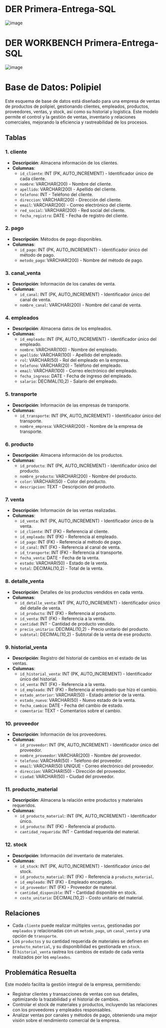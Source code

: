 # DER Primera-Entrega-SQL
![image](https://github.com/user-attachments/assets/c1d175a9-6878-4a94-90e6-b361f349ce3d)
# DER WORKBENCH Primera-Entrega-SQL
![image](https://github.com/user-attachments/assets/4a0f80de-07e0-4573-b264-fdeb58b020b8)

# Base de Datos: Polipiel

Este esquema de base de datos está diseñado para una empresa de ventas de productos de polipiel, gestionando clientes, empleados, productos, proveedores, ventas, y stock, así como su historial y logística. Este modelo permite el control y la gestión de ventas, inventario y relaciones comerciales, mejorando la eficiencia y rastreabilidad de los procesos.

## Tablas

### 1. **cliente**
   - **Descripción**: Almacena información de los clientes.
   - **Columnas**:
     - `id_cliente`: INT (PK, AUTO_INCREMENT) - Identificador único de cada cliente.
     - `nombre`: VARCHAR(200) - Nombre del cliente.
     - `apellido`: VARCHAR(200) - Apellido del cliente.
     - `telefono`: INT - Teléfono del cliente.
     - `direccion`: VARCHAR(200) - Dirección del cliente.
     - `email`: VARCHAR(200) - Correo electrónico del cliente.
     - `red_social`: VARCHAR(200) - Red social del cliente.
     - `fecha_registro`: DATE - Fecha de registro del cliente.
     
### 2. **pago**
   - **Descripción**: Métodos de pago disponibles.
   - **Columnas**:
     - `id_pago`: INT (PK, AUTO_INCREMENT) - Identificador único del método de pago.
     - `metodo_pago`: VARCHAR(200) - Nombre del método de pago.

### 3. **canal_venta**
   - **Descripción**: Información de los canales de venta.
   - **Columnas**:
     - `id_canal`: INT (PK, AUTO_INCREMENT) - Identificador único del canal de venta.
     - `nombre_canal`: VARCHAR(200) - Nombre del canal de venta.

### 4. **empleados**
   - **Descripción**: Almacena datos de los empleados.
   - **Columnas**:
     - `id_empleado`: INT (PK, AUTO_INCREMENT) - Identificador único del empleado.
     - `nombre`: VARCHAR(100) - Nombre del empleado.
     - `apellido`: VARCHAR(100) - Apellido del empleado.
     - `rol`: VARCHAR(50) - Rol del empleado en la empresa.
     - `telefono`: VARCHAR(20) - Teléfono del empleado.
     - `email`: VARCHAR(100) - Correo electrónico del empleado.
     - `fecha_ingreso`: DATE - Fecha de ingreso del empleado.
     - `salario`: DECIMAL(10,2) - Salario del empleado.

### 5. **transporte**
   - **Descripción**: Información de las empresas de transporte.
   - **Columnas**:
     - `id_transporte`: INT (PK, AUTO_INCREMENT) - Identificador único del transporte.
     - `nombre_empresa`: VARCHAR(200) - Nombre de la empresa de transporte.

### 6. **producto**
   - **Descripción**: Almacena información de los productos.
   - **Columnas**:
     - `id_producto`: INT (PK, AUTO_INCREMENT) - Identificador único del producto.
     - `nombre_producto`: VARCHAR(200) - Nombre del producto.
     - `color`: VARCHAR(50) - Color del producto.
     - `descripcion`: TEXT - Descripción del producto.

### 7. **venta**
   - **Descripción**: Información de las ventas realizadas.
   - **Columnas**:
     - `id_venta`: INT (PK, AUTO_INCREMENT) - Identificador único de la venta.
     - `id_cliente`: INT (FK) - Referencia al cliente.
     - `id_empleado`: INT (FK) - Referencia al empleado.
     - `id_pago`: INT (FK) - Referencia al método de pago.
     - `id_canal`: INT (FK) - Referencia al canal de venta.
     - `id_transporte`: INT (FK) - Referencia al transporte.
     - `fecha_venta`: DATE - Fecha de la venta.
     - `estado`: VARCHAR(50) - Estado de la venta.
     - `total`: DECIMAL(10,2) - Total de la venta.

### 8. **detalle_venta**
   - **Descripción**: Detalles de los productos vendidos en cada venta.
   - **Columnas**:
     - `id_detalle_venta`: INT (PK, AUTO_INCREMENT) - Identificador único del detalle de venta.
     - `id_producto`: INT (FK) - Referencia al producto.
     - `id_venta`: INT (FK) - Referencia a la venta.
     - `cantidad`: INT - Cantidad de producto vendido.
     - `precio_unitario`: DECIMAL(10,2) - Precio unitario del producto.
     - `subtotal`: DECIMAL(10,2) - Subtotal de la venta de ese producto.

### 9. **historial_venta**
   - **Descripción**: Registro del historial de cambios en el estado de las ventas.
   - **Columnas**:
     - `id_historial_venta`: INT (PK, AUTO_INCREMENT) - Identificador único del historial.
     - `id_venta`: INT (FK) - Referencia a la venta.
     - `id_empleado`: INT (FK) - Referencia al empleado que hizo el cambio.
     - `estado_anterior`: VARCHAR(50) - Estado anterior de la venta.
     - `estado_nuevo`: VARCHAR(50) - Nuevo estado de la venta.
     - `fecha_cambio`: DATE - Fecha del cambio de estado.
     - `comentario`: TEXT - Comentarios sobre el cambio.

### 10. **proveedor**
   - **Descripción**: Información de los proveedores.
   - **Columnas**:
     - `id_proveedor`: INT (PK, AUTO_INCREMENT) - Identificador único del proveedor.
     - `nombre_proveedor`: VARCHAR(200) - Nombre del proveedor.
     - `telefono`: VARCHAR(50) - Teléfono del proveedor.
     - `email`: VARCHAR(50) UNIQUE - Correo electrónico del proveedor.
     - `direccion`: VARCHAR(50) - Dirección del proveedor.
     - `ciudad`: VARCHAR(50) - Ciudad del proveedor.

### 11. **producto_material**
   - **Descripción**: Almacena la relación entre productos y materiales requeridos.
   - **Columnas**:
     - `id_producto_material`: INT (PK, AUTO_INCREMENT) - Identificador único.
     - `id_producto`: INT (FK) - Referencia al producto.
     - `cantidad_requerida`: INT - Cantidad requerida del material.

### 12. **stock**
   - **Descripción**: Información del inventario de materiales.
   - **Columnas**:
     - `id_stock`: INT (PK, AUTO_INCREMENT) - Identificador único del stock.
     - `id_producto_material`: INT (FK) - Referencia a `producto_material`.
     - `id_empleado`: INT (FK) - Empleado encargado.
     - `id_proveedor`: INT (FK) - Proveedor de material.
     - `cantidad_disponible`: INT - Cantidad disponible en stock.
     - `costo_unitario`: DECIMAL(10,2) - Costo unitario del material.

## Relaciones

- Cada `cliente` puede realizar múltiples `ventas`, gestionadas por `empleados` y relacionadas con un `metodo_pago`, un `canal_venta` y una opción de `transporte`.
- Los `productos` y su cantidad requerida de materiales se definen en `producto_material`, y su disponibilidad es gestionada en `stock`.
- El `historial_venta` rastrea los cambios de estado de cada venta realizados por los `empleados`.

## Problemática Resuelta

Este modelo facilita la gestión integral de la empresa, permitiendo:
- Registrar clientes y transacciones de ventas con sus detalles, optimizando la trazabilidad y el historial de cambios.
- Controlar el stock de materiales y productos, incluyendo las relaciones con los proveedores y empleados responsables.
- Analizar ventas por canales y métodos de pago, obteniendo una mejor visión sobre el rendimiento comercial de la empresa.
